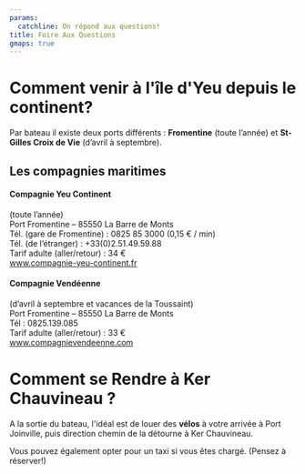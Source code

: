 ```yaml
---
params:
  catchline: On répond aux questions!
title: Foire Aux Questions
gmaps: true
---
```


# Comment venir à l'île d'Yeu depuis le continent?

Par bateau il existe deux ports différents : **Fromentine** (toute l’année) et **St-Gilles Croix de Vie** (d’avril à septembre).

## Les compagnies maritimes

#### Compagnie Yeu Continent

(toute l’année)  
Port Fromentine – 85550 La Barre de Monts  
Tél. (gare de Fromentine) : 0825 85 3000 (0,15 € / min)  
Tél. (de l’étranger) : +33(0)2.51.49.59.88  
Tarif adulte (aller/retour) : 34 €  
www.compagnie-yeu-continent.fr

#### Compagnie Vendéenne

(d’avril à septembre et vacances de la Toussaint)  
Port Fromentine – 85550 La Barre de Monts  
Tél : 0825.139.085  
Tarif adulte (aller/retour) : 33 €  
www.compagnievendeenne.com

# Comment se Rendre à Ker Chauvineau ?

A la sortie du bateau, l'idéal est de louer des **vélos** à votre arrivée à Port Joinville, puis direction chemin de la détourne à Ker Chauvineau.

Vous pouvez également opter pour un taxi si vous êtes chargé. (Pensez à réserver!)